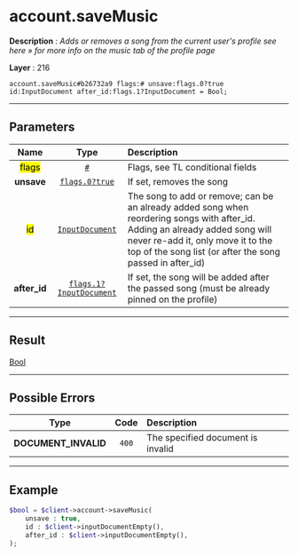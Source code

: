 # account.saveMusic

**Description** : *Adds or removes a song from the current user&#039;s profile see here &raquo; for more info on the music tab of the profile page*

**Layer** : 216

```tl
account.saveMusic#b26732a9 flags:# unsave:flags.0?true id:InputDocument after_id:flags.1?InputDocument = Bool;
```

---

## Parameters

| Name | Type | Description |
| :---: | :---: | :--- |
| <mark>flags</mark> | [`#`](type/#) | Flags, see TL conditional fields |
| **unsave** | [`flags.0?true`](type/true) | If set, removes the song |
| <mark>id</mark> | [`InputDocument`](type/InputDocument) | The song to add or remove; can be an already added song when reordering songs with after_id. Adding an already added song will never re-add it, only move it to the top of the song list (or after the song passed in after_id) |
| **after_id** | [`flags.1?InputDocument`](type/InputDocument) | If set, the song will be added after the passed song (must be already pinned on the profile) |

---

## Result

[Bool](type/Bool)

---

## Possible Errors

| Type | Code | Description |
| :---: | :---: | :--- |
| **DOCUMENT_INVALID** | `400` | The specified document is invalid |

---

## Example

```php
$bool = $client->account->saveMusic(
	unsave : true,
	id : $client->inputDocumentEmpty(),
	after_id : $client->inputDocumentEmpty(),
);
```